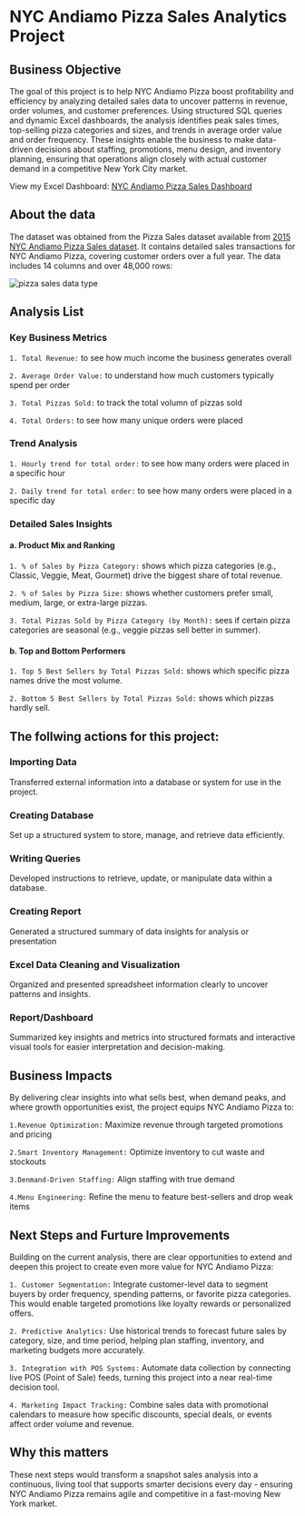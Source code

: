 # NYC Andiamo Pizza Sales Analytics Project 

## Business Objective 
The goal of this project is to help NYC Andiamo Pizza boost profitability and efficiency by analyzing detailed sales data to uncover patterns in revenue, order volumes, and customer preferences. Using structured SQL queries and dynamic Excel dashboards, the analysis identifies peak sales times, top-selling pizza categories and sizes, and trends in average order value and order frequency. These insights enable the business to make data-driven decisions about staffing, promotions, menu design, and inventory planning, ensuring that operations align closely with actual customer demand in a competitive New York City market.

View my Excel Dashboard: [NYC Andiamo Pizza Sales Dashboard]([https://trungleportfolio.carrd.co/#sql1](https://github.com/TrungLe123692/NYC-Andiamo-Pizza-Sales-Analytics-Project-/blob/main/dashboard.png))

## About the data
The dataset was obtained from the Pizza Sales dataset available from [2015 NYC Andiamo Pizza Sales dataset](https://www.kaggle.com/datasets/nextmillionaire/pizza-sales-dataset?resource=download). It contains detailed sales transactions for NYC Andiamo Pizza, covering customer orders over a full year. The data includes 14 columns and over 48,000 rows:

![pizza sales data type ](https://github.com/user-attachments/assets/6c0a20c9-4010-4f31-96d3-c161f09f01d8)

## Analysis List 
### Key Business Metrics 
`1. Total Revenue:` to see how much income the business generates overall

`2. Average Order Value:` to understand how much customers typically spend per order

`3. Total Pizzas Sold:` to track the total volumn of pizzas sold

`4. Total Orders:` to see how many unique orders were placed

### Trend Analysis 
`1. Hourly trend for total order:` to see how many orders were placed in a specific hour

`2. Daily trend for total order:` to see how many orders were placed in a specific day

### Detailed Sales Insights
#### a. Product Mix and Ranking 
`1. % of Sales by Pizza Category:` shows which pizza categories (e.g., Classic, Veggie, Meat, Gourmet) drive the biggest share of total revenue.

`2. % of Sales by Pizza Size:` shows whether customers prefer small, medium, large, or extra-large pizzas.

`3. Total Pizzas Sold by Pizza Category (by Month):` sees if certain pizza categories are seasonal (e.g., veggie pizzas sell better in summer).

#### b. Top and Bottom Performers 
`1. Top 5 Best Sellers by Total Pizzas Sold:` shows which specific pizza names drive the most volume.

`2. Bottom 5 Best Sellers by Total Pizzas Sold:` shows which pizzas hardly sell.

## The follwing actions for this project: 
### Importing Data 
Transferred external information into a database or system for use in the project.

### Creating Database
Set up a structured system to store, manage, and retrieve data efficiently.

### Writing Queries
Developed instructions to retrieve, update, or manipulate data within a database.

### Creating Report
Generated a structured summary of data insights for analysis or presentation

### Excel Data Cleaning and Visualization
Organized and presented spreadsheet information clearly to uncover patterns and insights.

### Report/Dashboard
Summarized key insights and metrics into structured formats and interactive visual tools for easier interpretation and decision-making.

## Business Impacts 
By delivering clear insights into what sells best, when demand peaks, and where growth opportunities exist, the project equips NYC Andiamo Pizza to:

`1.Revenue Optimization:` Maximize revenue through targeted promotions and pricing

`2.Smart Inventory Management:` Optimize inventory to cut waste and stockouts

`3.Denmand-Driven Staffing:` Align staffing with true demand

`4.Menu Engineering:` Refine the menu to feature best-sellers and drop weak items

## Next Steps and Furture Improvements 
Building on the current analysis, there are clear opportunities to extend and deepen this project to create even more value for NYC Andiamo Pizza:

`1. Customer Segmentation:` Integrate customer-level data to segment buyers by order frequency, spending patterns, or favorite pizza categories. This would enable targeted promotions like loyalty rewards or personalized offers.

`2. Predictive Analytics:` Use historical trends to forecast future sales by category, size, and time period, helping plan staffing, inventory, and marketing budgets more accurately.

`3. Integration with POS Systems:` Automate data collection by connecting live POS (Point of Sale) feeds, turning this project into a near real-time decision tool.

`4. Marketing Impact Tracking:` Combine sales data with promotional calendars to measure how specific discounts, special deals, or events affect order volume and revenue.

## Why this matters 
These next steps would transform a snapshot sales analysis into a continuous, living tool that supports smarter decisions every day - ensuring NYC Andiamo Pizza remains agile and competitive in a fast-moving New York market.












